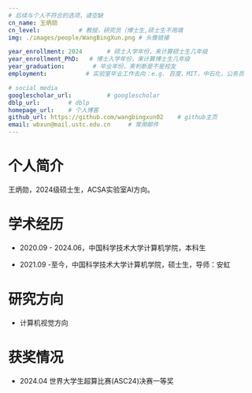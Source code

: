 ```yaml
---
# 后续与个人不符合的选项，请空缺
cn_name: 王炳勋
cn_level:           # 教授，研究员（博士生,硕士生不用填
img: ./images/people/WangBingXun.png # 头像链接

year_enrollment: 2024       # 硕士入学年份，来计算硕士生几年级
year_enrollment_PhD:   # 博士入学年份，来计算博士生几年级
year_graduation:        # 毕业年份，来判断是不是校友
employment:           # 实验室毕业工作去向：e.g. 百度，MIT，中石化，公务员

# social media
googlescholar_url:          # googlescholar
dblp_url:        # dblp
homepage_url:    # 个人博客
github_url: https://github.com/wangbingxun02    # github主页
email: wbxun@mail.ustc.edu.cn     # 常用邮件
---
```


# 个人简介

王炳勋，2024级硕士生，ACSA实验室AI方向。

# 学术经历

* 2020.09 - 2024.06，中国科学技术大学计算机学院，本科生

* 2021.09 -至今，中国科学技术大学计算机学院，硕士生，导师：安虹

# 研究方向

* 计算机视觉方向

# 获奖情况

* 2024.04 世界大学生超算比赛(ASC24)决赛一等奖
